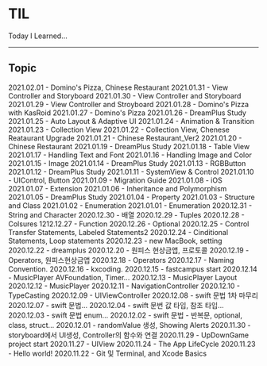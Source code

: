 # TIL
Today I Learned...

---

## Topic
2021.02.01 - Domino's Pizza, Chinese Restaurant
2021.01.31 - View Controller and Storyboard
2021.01.30 - View Controller and Storyboard
2021.01.29 - View Controller and Stroyboard
2021.01.28 - Domino's Pizza with KasRoid
2021.01.27 - Domino's Pizza
2021.01.26 - DreamPlus Study
2021.01.25 - Auto Layout & Adaptive UI
2021.01.24 - Animation & Transition
2021.01.23 - Collection View
2021.01.22 - Collection View, Chenese Reataurant Upgrade
2021.01.21 - Chinese Restaurant_Ver2
2021.01.20 - Chinese Restaurant 
2021.01.19 - DreamPlus Study
2021.01.18 - Table View
2021.01.17 - Handling Text and Font
2021.01.16 - Handling Image and Color
2021.01.15 - Image
2021.01.14 - DreamPlus Study
2021.01.13 - RGBButton
2021.01.12 - DreamPlus Study
2021.01.11 - SystemView & Control
2021.01.10 - UIControl, Button
2021.01.09 - Migration Guide
2021.01.08 - iOS
2021.01.07 - Extension
2021.01.06 - Inheritance and Polymorphism
2021.01.05 - DreamPlus Study
2021.01.04 - Property
2021.01.03 - Structure and Class
2021.01.02 - Enumeration
2021.01.01 - Enumeration
2020.12.31 - String and Character
2020.12.30 - 배열
2020.12.29 - Tuples
2020.12.28 - Colsures
1212.12.27 - Function
2020.12.26 - Optional
2020.12.25 - Control Transfer Statements, Labeled Statements2
2020.12.24 - Cinditional Statements, Loop statements
2020.12.23 - new MacBook, setting
2020.12.22 - dreamplus
2020.12.20 - 원피스 현상금앱, 프로토콜
2020.12.19 - Operators, 원피스현상금앱
2020.12.18 - Operators
2020.12.17 - Naming Convention.
2020.12.16 - kxcoding.
2020.12.15 - fastcampus start
2020.12.14 - MusicPlayer AVFoundation, Timer...
2020.12.13 - MusicPlayer Layout
2020.12.12 - MusicPlayer
2020.12.11 - NavigationController
2020.12.10 - TypeCasting
2020.12.09 - UIViewController
2020.12.08 - swift 문법 1차 마무리
2020.12.07 - swift 문법...
2020.12.04 - swift 문번 값 타입, 참조 타입...
2020.12.03 - swift 문법 enum...
2020.12.02 - swift 문법 - 반복문, optional, class, struct...
2020.12.01 - randomValue 생성, Showing Alerts
2020.11.30 - storyboard에서 UI생성, Controller의 함수와 연결
2020.11.29 - UpDownGame project start
2020.11.27 - UIView
2020.11.24 - The App LifeCycle
2020.11.23 - Hello world!
2020.11.22 - Git 및 Terminal, and Xcode Basics
